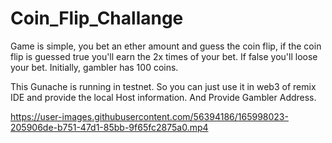 # Coin_Flip_Challange

Game is simple, you bet an ether amount and guess the coin flip, if the coin flip is guessed true you'll earn the 2x times of your bet. If false you'll loose your bet.
Initially, gambler has 100 coins.


This Gunache is running in testnet. So you can just use it in web3 of remix IDE and provide the local Host information. And Provide Gambler Address.



https://user-images.githubusercontent.com/56394186/165998023-205906de-b751-47d1-85bb-9f65fc2875a0.mp4
